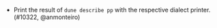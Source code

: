 - Print the result of `dune describe pp` with the respective dialect printer.
  (#10322, @anmonteiro)

